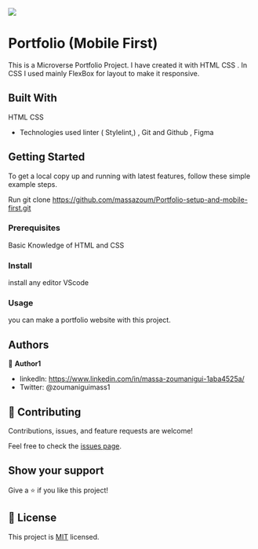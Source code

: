 ![](https://img.shields.io/badge/Microverse-blueviolet)

# Portfolio (Mobile First)

This is a Microverse Portfolio Project. I have created it with HTML CSS . In CSS I used mainly FlexBox for layout to make it responsive.

## Built With

  HTML 
  CSS 
- Technologies used
  linter ( Stylelint,) ,
  Git and Github ,
  Figma


## Getting Started

To get a local copy up and running with latest features, follow these simple example steps.

Run
git clone https://github.com/massazoum/Portfolio-setup-and-mobile-first.git

### Prerequisites

Basic Knowledge of HTML and CSS 

### Install

install any editor VScode 

### Usage

you can make a portfolio website with this project.

## Authors

👤 **Author1**

- linkedln: https://www.linkedin.com/in/massa-zoumanigui-1aba4525a/
- Twitter:  @zoumaniguimass1

## 🤝 Contributing

Contributions, issues, and feature requests are welcome!

Feel free to check the [issues page](../../issues/).

## Show your support

Give a ⭐️ if you like this project!

## 📝 License

This project is [MIT](./LICENSE) licensed.
